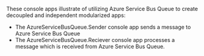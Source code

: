 These console apps illustrate of utilizing Azure Service Bus Queue to create decoupled and independent modularized apps:
- The AzureServiceBusQueue.Sender console app sends a message to Azure Service Bus Queue
- The AzureServiceBusQueue.Reciever console app processes a message which is received from Azure Service Bus Queue.